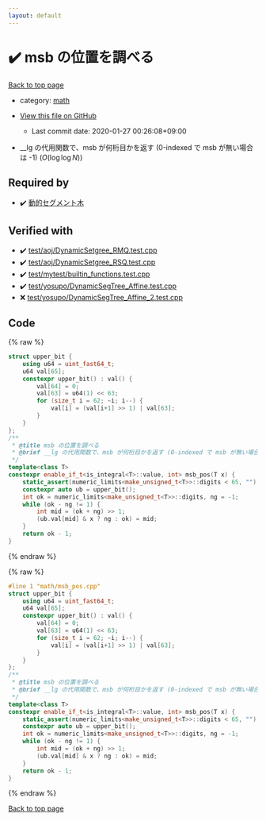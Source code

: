 ```yaml
---
layout: default
---
```


<!-- mathjax config similar to math.stackexchange -->
<script type="text/javascript" async
  src="https://cdnjs.cloudflare.com/ajax/libs/mathjax/2.7.5/MathJax.js?config=TeX-MML-AM_CHTML">
</script>
<script type="text/x-mathjax-config">
  MathJax.Hub.Config({
    TeX: { equationNumbers: { autoNumber: "AMS" }},
    tex2jax: {
      inlineMath: [ ['$','$'] ],
      processEscapes: true
    },
    "HTML-CSS": { matchFontHeight: false },
    displayAlign: "left",
    displayIndent: "2em"
  });
</script>

<script type="text/javascript" src="https://cdnjs.cloudflare.com/ajax/libs/jquery/3.4.1/jquery.min.js"></script>
<script src="https://cdn.jsdelivr.net/npm/jquery-balloon-js@1.1.2/jquery.balloon.min.js" integrity="sha256-ZEYs9VrgAeNuPvs15E39OsyOJaIkXEEt10fzxJ20+2I=" crossorigin="anonymous"></script>
<script type="text/javascript" src="../../assets/js/copy-button.js"></script>
<link rel="stylesheet" href="../../assets/css/copy-button.css" />


# :heavy_check_mark: msb の位置を調べる

<a href="../../index.html">Back to top page</a>

* category: <a href="../../index.html#7e676e9e663beb40fd133f5ee24487c2">math</a>
* <a href="{{ site.github.repository_url }}/blob/master/math/msb_pos.cpp">View this file on GitHub</a>
    - Last commit date: 2020-01-27 00:26:08+09:00


* __lg の代用関数で、msb が何桁目かを返す (0-indexed で msb が無い場合は -1) ($O(\log \log N)$)


## Required by

* :heavy_check_mark: <a href="../datastructure/SegmentTree/DynamicSegTree.cpp.html">動的セグメント木</a>


## Verified with

* :heavy_check_mark: <a href="../../verify/test/aoj/DynamicSetgree_RMQ.test.cpp.html">test/aoj/DynamicSetgree_RMQ.test.cpp</a>
* :heavy_check_mark: <a href="../../verify/test/aoj/DynamicSetgree_RSQ.test.cpp.html">test/aoj/DynamicSetgree_RSQ.test.cpp</a>
* :heavy_check_mark: <a href="../../verify/test/mytest/builtin_functions.test.cpp.html">test/mytest/builtin_functions.test.cpp</a>
* :heavy_check_mark: <a href="../../verify/test/yosupo/DynamicSegTree_Affine.test.cpp.html">test/yosupo/DynamicSegTree_Affine.test.cpp</a>
* :x: <a href="../../verify/test/yosupo/DynamicSegTree_Affine_2.test.cpp.html">test/yosupo/DynamicSegTree_Affine_2.test.cpp</a>


## Code

<a id="unbundled"></a>
{% raw %}
```cpp
struct upper_bit {
	using u64 = uint_fast64_t;
	u64 val[65];
	constexpr upper_bit() : val() {
		val[64] = 0;
		val[63] = u64(1) << 63;
		for (size_t i = 62; ~i; i--) {
			val[i] = (val[i+1] >> 1) | val[63];
		}
	}
};
/**
 * @title msb の位置を調べる
 * @brief __lg の代用関数で、msb が何桁目かを返す (0-indexed で msb が無い場合は -1) ($O(\log \log N)$)
 */
template<class T>
constexpr enable_if_t<is_integral<T>::value, int> msb_pos(T x) {
	static_assert(numeric_limits<make_unsigned_t<T>>::digits < 65, "");
	constexpr auto ub = upper_bit();
	int ok = numeric_limits<make_unsigned_t<T>>::digits, ng = -1;
	while (ok - ng != 1) {
		int mid = (ok + ng) >> 1;
		(ub.val[mid] & x ? ng : ok) = mid;
	}
	return ok - 1;
}
```
{% endraw %}

<a id="bundled"></a>
{% raw %}
```cpp
#line 1 "math/msb_pos.cpp"
struct upper_bit {
	using u64 = uint_fast64_t;
	u64 val[65];
	constexpr upper_bit() : val() {
		val[64] = 0;
		val[63] = u64(1) << 63;
		for (size_t i = 62; ~i; i--) {
			val[i] = (val[i+1] >> 1) | val[63];
		}
	}
};
/**
 * @title msb の位置を調べる
 * @brief __lg の代用関数で、msb が何桁目かを返す (0-indexed で msb が無い場合は -1) ($O(\log \log N)$)
 */
template<class T>
constexpr enable_if_t<is_integral<T>::value, int> msb_pos(T x) {
	static_assert(numeric_limits<make_unsigned_t<T>>::digits < 65, "");
	constexpr auto ub = upper_bit();
	int ok = numeric_limits<make_unsigned_t<T>>::digits, ng = -1;
	while (ok - ng != 1) {
		int mid = (ok + ng) >> 1;
		(ub.val[mid] & x ? ng : ok) = mid;
	}
	return ok - 1;
}

```
{% endraw %}

<a href="../../index.html">Back to top page</a>

